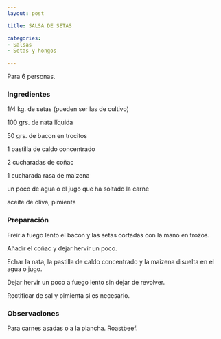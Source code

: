 ```yaml
---
layout: post

title: SALSA DE SETAS

categories:
- Salsas
- Setas y hongos

---
```

Para 6 personas.

<h3>Ingredientes</h3>

1/4 kg. de setas (pueden ser las de cultivo)

100 grs. de nata líquida

50 grs. de bacon en trocitos

1 pastilla de caldo concentrado

2 cucharadas de coñac

1 cucharada rasa de maizena

un poco de agua o el jugo que ha soltado la carne

aceite de oliva, pimienta

<h3>Preparación</h3>

Freír a fuego lento el bacon y las setas cortadas con la mano en trozos.

Añadir el coñac y dejar hervir un poco.

Echar la nata, la pastilla de caldo concentrado y la maizena disuelta en el agua o jugo.

Dejar hervir un poco a fuego lento sin dejar de revolver.

Rectificar de sal y pimienta si es necesario.

<h3>Observaciones</h3>

Para carnes asadas o a la plancha. Roastbeef.

